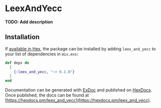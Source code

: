 # LeexAndYecc

**TODO: Add description**

## Installation

If [available in Hex](https://hex.pm/docs/publish), the package can be installed
by adding `leex_and_yecc` to your list of dependencies in `mix.exs`:

```elixir
def deps do
  [
    {:leex_and_yecc, "~> 0.1.0"}
  ]
end
```

Documentation can be generated with [ExDoc](https://github.com/elixir-lang/ex_doc)
and published on [HexDocs](https://hexdocs.pm). Once published, the docs can
be found at [https://hexdocs.pm/leex_and_yecc](https://hexdocs.pm/leex_and_yecc).

